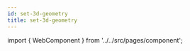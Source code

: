 ```yaml
---
id: set-3d-geometry
title: set-3d-geometry
---
```


import { WebComponent } from '../../src/pages/component';

<WebComponent tag="set-3d-geometry"/>
